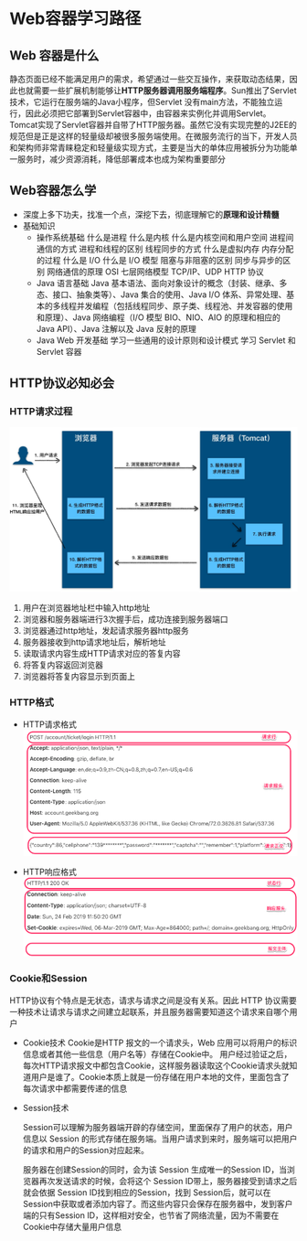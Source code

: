 # Web容器学习路径

## Web 容器是什么

静态页面已经不能满足用户的需求，希望通过一些交互操作，来获取动态结果，因此也就需要一些扩展机制能够让**HTTP服务器调用服务端程序**。Sun推出了Servlet技术，它运行在服务端的Java小程序，但Servlet 没有main方法，不能独立运行，因此必须把它部署到Servlet容器中，由容器来实例化并调用Servlet。
Tomcat实现了Servlet容器并自带了HTTP服务器。虽然它没有实现完整的J2EE的规范但是正是这样的轻量级却被很多服务端使用。在微服务流行的当下，开发人员和架构师非常青睐稳定和轻量级实现方式，主要是当大的单体应用被拆分为功能单一服务时，减少资源消耗，降低部署成本也成为架构重要部分

## Web容器怎么学

+ 深度上多下功夫，找准一个点，深挖下去，彻底理解它的**原理和设计精髓**
+ 基础知识
  + 操作系统基础
    什么是进程
    什么是内核
    什么是内核空间和用户空间
    进程间通信的方式
    进程和线程的区别
    线程同步的方式
    什么是虚拟内存
    内存分配的过程
    什么是 I/O
    什么是 I/O 模型
    阻塞与非阻塞的区别
    同步与异步的区别
    网络通信的原理
    OSI 七层网络模型
    TCP/IP、UDP
    HTTP 协议
  + Java 语言基础
    Java 基本语法、面向对象设计的概念（封装、继承、多态、接口、抽象类等）、Java 集合的使用、Java I/O 体系、异常处理、基本的多线程并发编程（包括线程同步、原子类、线程池、并发容器的使用和原理）、Java 网络编程（I/O 模型 BIO、NIO、AIO 的原理和相应的 Java API）、Java 注解以及 Java 反射的原理
  + Java Web 开发基础
    学习一些通用的设计原则和设计模式
    学习 Servlet 和 Servlet 容器

## HTTP协议必知必会

### HTTP请求过程

![requestHTTPflow.jpg](./imgs/requestHTTPflow.jpg)

1. 用户在浏览器地址栏中输入http地址
2. 浏览器和服务器端进行3次握手后，成功连接到服务器端口
3. 浏览器通过http地址，发起请求服务器http服务
4. 服务器接收到http请求地址后，解析地址
5. 读取请求内容生成HTTP请求对应的答复内容
6. 将答复内容返回浏览器
7. 浏览器将答复内容显示到页面上

### HTTP格式

+ HTTP请求格式
![http01.png](./imgs/http01.png)

+ HTTP响应格式
![http02.png](./imgs/http02.png)

### Cookie和Session

HTTP协议有个特点是无状态，请求与请求之间是没有关系。因此 HTTP 协议需要一种技术让请求与请求之间建立起联系，并且服务器需要知道这个请求来自哪个用户

+ Cookie技术
  Cookie是HTTP 报文的一个请求头，Web 应用可以将用户的标识信息或者其他一些信息（用户名等）存储在Cookie中。
  用户经过验证之后，每次HTTP请求报文中都包含Cookie，这样服务器读取这个Cookie请求头就知道用户是谁了。Cookie本质上就是一份存储在用户本地的文件，里面包含了每次请求中都需要传递的信息

+ Session技术

  Session可以理解为服务器端开辟的存储空间，里面保存了用户的状态，用户信息以 Session 的形式存储在服务端。当用户请求到来时，服务端可以把用户的请求和用户的Session对应起来。

  服务器在创建Session的同时，会为该 Session 生成唯一的Session ID，当浏览器再次发送请求的时候，会将这个 Session ID带上，服务器接受到请求之后就会依据 Session ID找到相应的Session，找到 Session后，就可以在Session中获取或者添加内容了。而这些内容只会保存在服务器中，发到客户端的只有Session ID，这样相对安全，也节省了网络流量，因为不需要在 Cookie中存储大量用户信息
